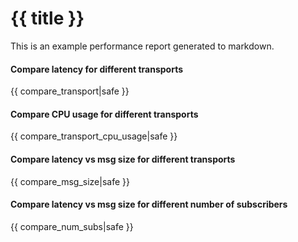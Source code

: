 <script type="text/javascript"
        src="https://cdn.bokeh.org/bokeh/release/bokeh-{{ bokeh_version|safe }}.min.js"></script>

# {{ title }}

This is an example performance report generated to markdown.

#### Compare latency for different transports

{{ compare_transport|safe }}

#### Compare CPU usage for different transports

{{ compare_transport_cpu_usage|safe }}

#### Compare latency vs msg size for different transports

{{ compare_msg_size|safe }}

#### Compare latency vs msg size for different number of subscribers

{{ compare_num_subs|safe }}
